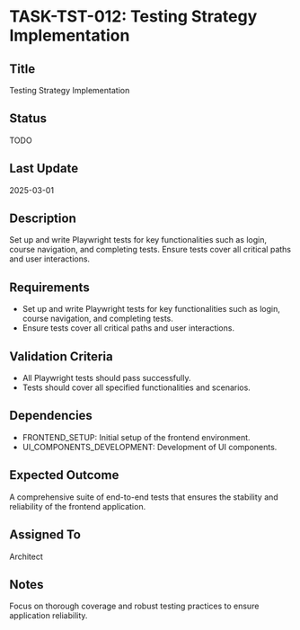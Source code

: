 # TASK-TST-012: Testing Strategy Implementation

## Title
Testing Strategy Implementation

## Status
TODO

## Last Update
2025-03-01

## Description
Set up and write Playwright tests for key functionalities such as login, course navigation, and completing tests. Ensure tests cover all critical paths and user interactions.

## Requirements
- Set up and write Playwright tests for key functionalities such as login, course navigation, and completing tests.
- Ensure tests cover all critical paths and user interactions.

## Validation Criteria
- All Playwright tests should pass successfully.
- Tests should cover all specified functionalities and scenarios.

## Dependencies
- FRONTEND_SETUP: Initial setup of the frontend environment.
- UI_COMPONENTS_DEVELOPMENT: Development of UI components.

## Expected Outcome
A comprehensive suite of end-to-end tests that ensures the stability and reliability of the frontend application.

## Assigned To
Architect

## Notes
Focus on thorough coverage and robust testing practices to ensure application reliability.

